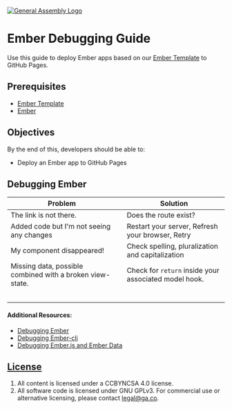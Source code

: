 [![General Assembly Logo](https://camo.githubusercontent.com/1a91b05b8f4d44b5bbfb83abac2b0996d8e26c92/687474703a2f2f692e696d6775722e636f6d2f6b6538555354712e706e67)](https://generalassemb.ly/education/web-development-immersive)

# Ember Debugging Guide

Use this guide to deploy Ember apps based on our [Ember Template](https://github.com/ga-wdi-boston/ember-template)
to GitHub Pages.

## Prerequisites

-   [Ember Template](https://github.com/ga-wdi-boston/ember-template)
-   [Ember](https://github.com/ga-wdi-boston/ember)

## Objectives

By the end of this, developers should be able to:

-   Deploy an Ember app to GitHub Pages

## Debugging Ember

| Problem                                                   |   | Solution                                              |
|-----------------------------------------------------------|---|-------------------------------------------------------|
| The link is not there.                                    |   | Does the route exist?                                 |
| Added code but I'm not seeing any changes                 |   | Restart your server, Refresh your browser, Retry      |
| My component disappeared!                                 |   | Check spelling, pluralization and capitalization      |
| Missing data, possible combined with a broken view-state. |   | Check for `return` inside your associated model hook. |
|                                                           |   |                                                       |
|                                                           |   |                                                       |
|                                                           |   |                                                       |
|                                                           |   |                                                       |
|                                                           |   |                                                       |

#### Additional Resources:

- [Debugging Ember](https://guides.emberjs.com/v1.12.0/understanding-ember/debugging/)
- [Debugging Ember-cli](http://presentationtier.com/tips-for-debugging-ember-cli/)
- [Debugging Ember.js and Ember Data](http://www.akshay.cc/blog/2013-02-22-debugging-ember-js-and-ember-data.html)

## [License](LICENSE)

1.  All content is licensed under a CC­BY­NC­SA 4.0 license.
1.  All software code is licensed under GNU GPLv3. For commercial use or
    alternative licensing, please contact legal@ga.co.
